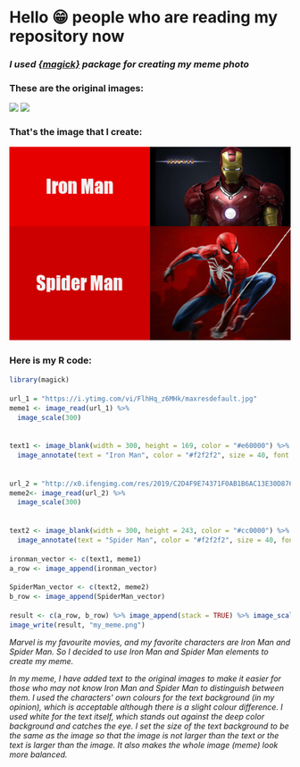 # **Hello 😁 people who are reading my repository now**

### *I used [{magick}](https://cran.r-project.org/web/packages/magick/vignettes/intro.html) package for creating my meme photo*

### These are the original images: 
![](https://i.ytimg.com/vi/FlhHq_z6MHk/maxresdefault.jpg) 
![](http://x0.ifengimg.com/res/2019/C2D4F9E74371F0AB1B6AC13E30D876BDD34363F4_size147_w995_h806.jpeg)

### That's the image that I create: 

![](my_meme.png)

### Here is my R code:

```r
library(magick)

url_1 = "https://i.ytimg.com/vi/FlhHq_z6MHk/maxresdefault.jpg"
meme1 <- image_read(url_1) %>% 
  image_scale(300)


text1 <- image_blank(width = 300, height = 169, color = "#e60000") %>%
  image_annotate(text = "Iron Man", color = "#f2f2f2", size = 40, font = "Impact", gravity = "center")


url_2 = "http://x0.ifengimg.com/res/2019/C2D4F9E74371F0AB1B6AC13E30D876BDD34363F4_size147_w995_h806.jpeg"
meme2<- image_read(url_2) %>% 
  image_scale(300)  


text2 <- image_blank(width = 300, height = 243, color = "#cc0000") %>%
  image_annotate(text = "Spider Man", color = "#f2f2f2", size = 40, font = "Impact", gravity = "center")

ironman_vector <- c(text1, meme1)
a_row <- image_append(ironman_vector)

SpiderMan_vector <- c(text2, meme2)
b_row <- image_append(SpiderMan_vector)

result <- c(a_row, b_row) %>% image_append(stack = TRUE) %>% image_scale(600)
image_write(result, "my_meme.png")
```

*Marvel is my favourite movies, and my favorite characters are Iron Man and Spider Man. So I decided to use Iron Man and Spider Man elements to create my meme.*

*In my meme, I have added text to the original images to make it easier for those who may not know Iron Man and Spider Man to distinguish between them. I used the characters' own colours for the text background (in my opinion), which is acceptable although there is a slight colour difference. I used white for the text itself, which stands out against the deep color background and catches the eye. I set the size of the text background to be the same as the image so that the image is not larger than the text or the text is larger than the image. It also makes the whole image (meme) look more balanced.*


